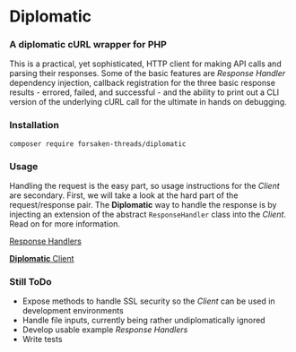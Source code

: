# Diplomatic

### A diplomatic cURL wrapper for PHP

This is a practical, yet sophisticated, HTTP client for making API calls and parsing their responses.  Some of the basic features are *Response Handler* dependency injection, callback registration for the three basic response results - errored, failed, and successful - and the ability to print out a CLI version of the underlying cURL call for the ultimate in hands on debugging.
     
### Installation

`composer require forsaken-threads/diplomatic`

### Usage

Handling the request is the easy part, so usage instructions for the *Client* are secondary.  First, we will take a look at the hard part of the request/response pair.  The **Diplomatic** way to handle the response is by injecting an extension of the abstract `ResponseHandler` class into the *Client*.  Read on for more information.

[Response Handlers](./documentation/ResponseHandler.md)

[**Diplomatic** Client](./documentation/Client.md)

### Still ToDo

* Expose methods to handle SSL security so the *Client* can be used in development environments
* Handle file inputs, currently being rather undiplomatically ignored
* Develop usable example *Response Handlers*
* Write tests